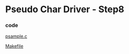 # Pseudo Char Driver - Step8

### code

[psample.c](https://github.com/rajeshsola/emblearning/tree/master/ldd-examples/pseudo-char-driver/step2/psample.c)

[Makefile](https://github.com/rajeshsola/emblearning/tree/master/ldd-examples/pseudo-char-driver/step2/Makefile)
